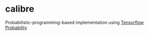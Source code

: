 # calibre

Probabilistic-programming-based implementation using [Tensorflow Probability](https://github.com/tensorflow/probability)
